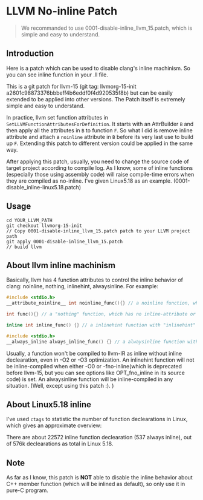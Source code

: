 # LLVM No-inline Patch
> We recommanded to use 0001-disable-inline_llvm_15.patch, which is simple and easy to understand.
## Introduction

Here is a patch which can be used to disable clang's inline machinism. So you can see inline function in your .ll file.

This is a git patch for llvm-15 (git tag: llvmorg-15-init a2601c98873376bbbeff4b6eddf0f4d920535f8b) but can be easily extended to be applied into other versions. The Patch itself is extremely simple and easy to understand.

In practice, llvm set function attributes in `SetLLVMFunctionAttributesForDefinition`. It starts with an AttrBuilder `B` and then apply all the attributes in `B` to function `F`. So what I did is remove inline attribute and attach a `noinline` attribute in `B` before its very last use to build up `F`. Extending this patch to different version could be applied in the same way.

After applying this patch, usually, you need to change the source code of target project according to compile log. As I know, some of inline functions (especially those using assembly code) will raise compile-time errors when they are compiled as no-inline. I've given Linux5.18 as an example. (0001-disable_inline-linux5.18.patch)

## Usage

```shell
cd YOUR_LLVM_PATH
git checkout llvmorg-15-init
// Copy 0001-disable-inline_llvm_15.patch patch to your LLVM project path
git apply 0001-disable-inline_llvm_15.patch
// build llvm
```

## About llvm inline machinism

Basically, llvm has 4 function attributes to control the inline behavior of clang: noinline, nothing, inlinehint, alwaysinline. For example:

```c
#include <stdio.h>
__attribute_noinline__ int noinline_func(){} // a noinline function, which will never be inline-compiled, labeled as "noinline"

int func(){} // a "nothing" function, which has no inline-attribute or "noinline" as one of attributes.

inline int inline_func() {} // a inlinehint function with "inlinehint" attribute.

#include <stdio.h>
__always_inline always_inline_func() {} // a alwaysinline function with "alwaysinline"
```

Usually, a function won't be compiled to llvm-IR as inline without inline declearation, even in -O2 or -O3 optimization. An inlinehint function will not be inline-compiled when either -O0 or -fno-inline(which is deprecated before llvm-15, but you can see options like OPT_fno_inline in its source code) is set. An alwaysinline function will be inline-compiled in any situation. (Well, except using this patch :). )


## About Linux5.18 inline

I've used ```ctags``` to statistic the number of function declearations in Linux, which gives an approximate overview:

There are about 22572 inline function declearation (537 always inline), out of 576k declearations as total in Linux 5.18. 

## Note
As far as I know, this patch is **NOT** able to disable the inline behavior about C++ member function (which will be inlined as default), so only use it in pure-C program.